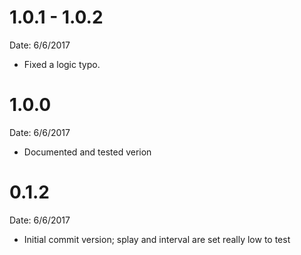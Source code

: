 # 1.0.1 - 1.0.2
Date: 6/6/2017

* Fixed a logic typo.

# 1.0.0
Date: 6/6/2017

* Documented and tested verion

# 0.1.2
Date: 6/6/2017

* Initial commit version; splay and interval are set really low to test
